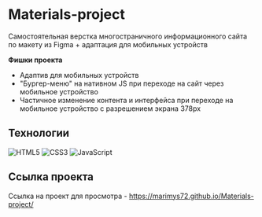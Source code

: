 # Materials-project
Самостоятельная верстка многостраничного информационного сайта по макету из Figma + адаптация для мобильных устройств

**Фишки проекта**

- Адаптив для мобильных устройств
- "Бургер-меню" на нативном JS при переходе на сайт через мобильное устройство
- Частичное изменение контента и интерфейса при переходе на мобильное устройство c разрешением экрана 378px 

## Технологии
![HTML5](https://img.shields.io/badge/-HTML5-e34f26?logo=html5&logoColor=white)
![CSS3](https://img.shields.io/badge/-CSS3-1572b6?logo=css3&logoColor=white)
![JavaScript](https://img.shields.io/badge/-JavaScript-f7df1e?logo=javaScript&logoColor=black)

## Ссылка проекта
Ссылка на проект для просмотра - https://marimys72.github.io/Materials-project/
